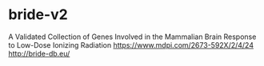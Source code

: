 # bride-v2
A Validated Collection of Genes Involved in the Mammalian Brain Response to Low-Dose Ionizing Radiation
https://www.mdpi.com/2673-592X/2/4/24
http://bride-db.eu/
